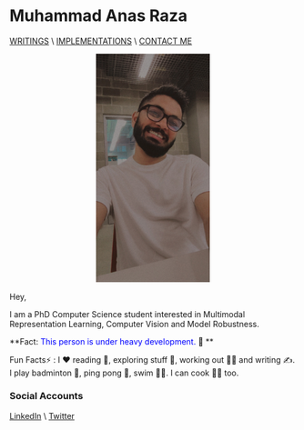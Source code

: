 # Muhammad Anas Raza


[WRITINGS](https://manasraza.medium.com) \ [IMPLEMENTATIONS](implementations.md) \ [CONTACT ME](mailto:mraza@oakland.edu)

<p align="center">
<img src="myphoto.jpeg" alt="Muhammad Anas Raza" width="200" >
 </p>
Hey,

I am a PhD Computer Science student interested in Multimodal Representation Learning, Computer Vision and Model Robustness. 

**Fact: <span style="color:blue">This person is under heavy development. </span> :slightly_smiling_face: **

Fun Facts:zap: : I :hearts: reading :open_book:, exploring stuff :stars:, working out :weight_lifting_man: and writing :writing_hand:. I play badminton :badminton:, ping pong :ping_pong:, swim :swimming_man:.  I can cook :man_cook: too.

### Social Accounts 

[LinkedIn](https://linkedin.com/in/memanasraza) \ [Twitter](https://twitter.com/anas_raza_m) 
